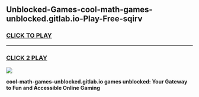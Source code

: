 
## Unblocked-Games-cool-math-games-unblocked.gitlab.io-Play-Free-sqirv
<h3>
<a href="https://premium76.site?title=cool-math-games-unblocked.gitlab.io&ref=21A">CLICK TO PLAY</a></h3>
<hr>

<h3>
<a href="https://premium76.site?title=cool-math-games-unblocked.gitlab.io&ref=21A">CLICK 2 PLAY</a>
  
</h3>

<a href="https://premium76.site?title=cool-math-games-unblocked.gitlab.io&ref=21A"><img src="https://clearcache.store/games.png"></a>


**cool-math-games-unblocked.gitlab.io games unblocked: Your Gateway to Fun and Accessible Online Gaming**
